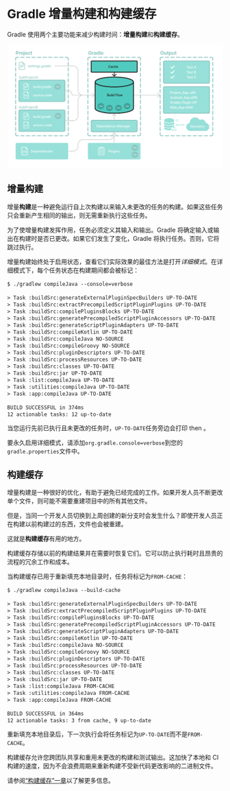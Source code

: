 # Gradle 增量构建和构建缓存

Gradle 使用两个主要功能来减少构建时间：**增量构建**和**构建缓存**。

![等级基础 8](./assets/gradle-basic-8.png)

## 增量构建

增量**构建**是一种避免运行自上次构建以来输入未更改的任务的构建。如果这些任务只会重新产生相同的输出，则无需重新执行这些任务。

为了使增量构建发挥作用，任务必须定义其输入和输出。Gradle 将确定输入或输出在构建时是否已更改。如果它们发生了变化，Gradle 将执行任务。否则，它将跳过执行。

增量构建始终处于启用状态，查看它们实际效果的最佳方法是打开*详细模式*。在详细模式下，每个任务状态在构建期间都会被标记：

```
$ ./gradlew compileJava --console=verbose

> Task :buildSrc:generateExternalPluginSpecBuilders UP-TO-DATE
> Task :buildSrc:extractPrecompiledScriptPluginPlugins UP-TO-DATE
> Task :buildSrc:compilePluginsBlocks UP-TO-DATE
> Task :buildSrc:generatePrecompiledScriptPluginAccessors UP-TO-DATE
> Task :buildSrc:generateScriptPluginAdapters UP-TO-DATE
> Task :buildSrc:compileKotlin UP-TO-DATE
> Task :buildSrc:compileJava NO-SOURCE
> Task :buildSrc:compileGroovy NO-SOURCE
> Task :buildSrc:pluginDescriptors UP-TO-DATE
> Task :buildSrc:processResources UP-TO-DATE
> Task :buildSrc:classes UP-TO-DATE
> Task :buildSrc:jar UP-TO-DATE
> Task :list:compileJava UP-TO-DATE
> Task :utilities:compileJava UP-TO-DATE
> Task :app:compileJava UP-TO-DATE

BUILD SUCCESSFUL in 374ms
12 actionable tasks: 12 up-to-date
```

当您运行先前已执行且未更改的任务时，`UP-TO-DATE`任务旁边会打印 then 。

要永久启用详细模式，请添加`org.gradle.console=verbose`到您的`gradle.properties`文件中。



## 构建缓存

增量构建是一种很好的优化，有助于避免已经完成的工作。如果开发人员不断更改单个文件，则可能不需要重建项目中的所有其他文件。

但是，当同一个开发人员切换到上周创建的新分支时会发生什么？即使开发人员正在构建以前构建过的东西，文件也会被重建。

这就是**构建缓存**有用的地方。

构建缓存存储以前的构建结果并在需要时恢复它们。它可以防止执行耗时且昂贵的流程的冗余工作和成本。

当构建缓存已用于重新填充本地目录时，任务将标记为`FROM-CACHE`：

```
$ ./gradlew compileJava --build-cache

> Task :buildSrc:generateExternalPluginSpecBuilders UP-TO-DATE
> Task :buildSrc:extractPrecompiledScriptPluginPlugins UP-TO-DATE
> Task :buildSrc:compilePluginsBlocks UP-TO-DATE
> Task :buildSrc:generatePrecompiledScriptPluginAccessors UP-TO-DATE
> Task :buildSrc:generateScriptPluginAdapters UP-TO-DATE
> Task :buildSrc:compileKotlin UP-TO-DATE
> Task :buildSrc:compileJava NO-SOURCE
> Task :buildSrc:compileGroovy NO-SOURCE
> Task :buildSrc:pluginDescriptors UP-TO-DATE
> Task :buildSrc:processResources UP-TO-DATE
> Task :buildSrc:classes UP-TO-DATE
> Task :buildSrc:jar UP-TO-DATE
> Task :list:compileJava FROM-CACHE
> Task :utilities:compileJava FROM-CACHE
> Task :app:compileJava FROM-CACHE

BUILD SUCCESSFUL in 364ms
12 actionable tasks: 3 from cache, 9 up-to-date
```

重新填充本地目录后，下一次执行会将任务标记为`UP-TO-DATE`而不是`FROM-CACHE`。

构建缓存允许您跨团队共享和重用未更改的构建和测试输出。这加快了本地和 CI 构建的速度，因为不会浪费周期来重新构建不受新代码更改影响的二进制文件。

请参阅[“构建缓存”一章](https://docs.gradle.org/8.5/userguide/build_cache.html#build_cache)以了解更多信息。